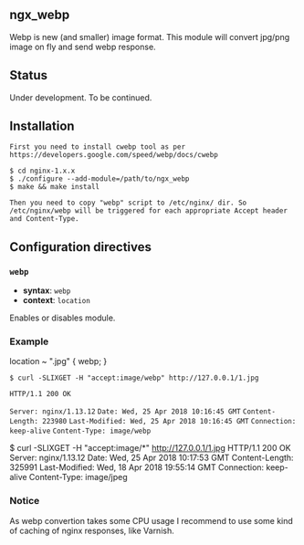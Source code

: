 ## ngx_webp

Webp is new (and smaller) image format. This module will convert jpg/png image on fly and send webp response.

## Status

Under development. To be continued.

## Installation

    First you need to install cwebp tool as per https://developers.google.com/speed/webp/docs/cwebp

    $ cd nginx-1.x.x
    $ ./configure --add-module=/path/to/ngx_webp
    $ make && make install

    Then you need to copy "webp" script to /etc/nginx/ dir. So /etc/nginx/webp will be triggered for each appropriate Accept header and Content-Type.

## Configuration directives

### `webp`

- **syntax**: `webp`
- **context**: `location`

Enables or disables module.

### Example

location ~ "\.jpg" {
webp;
}

`$ curl -SLIXGET -H "accept:image/webp" http://127.0.0.1/1.jpg`

`HTTP/1.1 200 OK`

`Server: nginx/1.13.12`
`Date: Wed, 25 Apr 2018 10:16:45 GMT`
`Content-Length: 223980`
`Last-Modified: Wed, 25 Apr 2018 10:16:45 GMT`
`Connection: keep-alive`
`Content-Type: image/webp`

$ curl -SLIXGET -H "accept:image/*" http://127.0.0.1/1.jpg
HTTP/1.1 200 OK
Server: nginx/1.13.12
Date: Wed, 25 Apr 2018 10:17:53 GMT
Content-Length: 325991
Last-Modified: Wed, 18 Apr 2018 19:55:14 GMT
Connection: keep-alive
Content-Type: image/jpeg

### Notice
As webp convertion takes some CPU usage I recommend to use some kind of caching of nginx responses, like Varnish.

